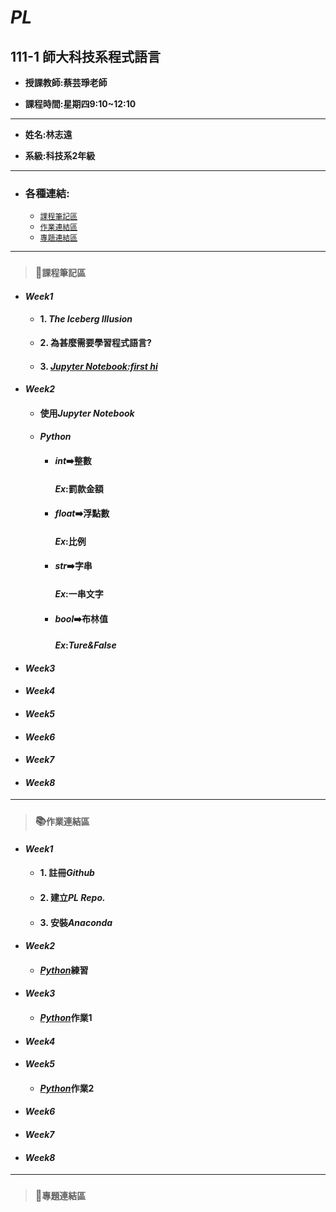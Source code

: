 # *PL*
## 111-1 師大科技系程式語言

+ **授課教師:蔡芸琤老師**

+ **課程時間:星期四9:10~12:10**
---
+ **姓名:林志遠** 

+ **系級:科技系2年級**
---
+ ### 各種連結:
  + [`課程筆記區`](https://github.com/dennis910926/PL/blob/main/README.md#%E8%AA%B2%E7%A8%8B%E7%AD%86%E8%A8%98%E5%8D%80)
  + [`作業連結區`](https://github.com/dennis910926/PL#%E4%BD%9C%E6%A5%AD%E9%80%A3%E7%B5%90%E5%8D%80)
  + [`專題連結區`](https://github.com/dennis910926/PL#%E5%B0%88%E9%A1%8C%E9%80%A3%E7%B5%90%E5%8D%80)
---
> ### 📝`課程筆記區`
+ #### *Week1*
  + #### 1. *The Iceberg Illusion*
  + **2. 為甚麼需要學習程式語言?**
  + #### 3. [*Jupyter Notebook:first hi*](https://github.com/dennis910926/PL/blob/main/hi.ipynb)
+ #### *Week2*
  + #### 使用*Jupyter Notebook*
  + #### *Python*
    + #### *int*➡️**整數**
      #### *Ex*:罰款金額
    + #### *float*➡️**浮點數**
      #### *Ex*:比例
    + #### *str*➡️**字串**
      #### *Ex*:一串文字
    + #### *bool*➡️**布林值**
      #### *Ex*:*Ture&False*
+ #### *Week3*
+ #### *Week4*
+ #### *Week5*
+ #### *Week6*
+ #### *Week7*
+ #### *Week8*
***
> ### 📚`作業連結區`
+ #### *Week1*
  + #### 1. 註冊*Github*
  + #### 2. 建立*PL Repo.*
  + #### 3. 安裝*Anaconda*
+ #### *Week2*
  + #### [*Python*](https://github.com/dennis910926/PL/blob/main/Week2%E7%B7%B4%E7%BF%92.ipynb)練習
+ #### *Week3*
  + #### [*Python*](https://github.com/dennis910926/PL/tree/main/Week3)作業1
+ #### *Week4*
+ #### *Week5*
  + #### [*Python*](https://github.com/dennis910926/PL/blob/main/HW2/HW2.ipynb)作業2
+ #### *Week6*
+ #### *Week7*
+ #### *Week8*
***
> ### 📁`專題連結區`

